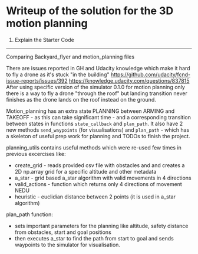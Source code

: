 Writeup of the solution for the 3D motion planning
===

1. Explain the Starter Code
------

Comparing Backyard_flyer and motion_planning files

There are issues reported in GH and Udacity knowledge which make it hard to fly a drone as it's stuck "in the building"
https://github.com/udacity/fcnd-issue-reports/issues/392
https://knowledge.udacity.com/questions/837815
After using specific version of the simulator 0.1.0 for motion planning only there is a way to fly a drone "through the roof" but landing transition never finishes 
as the drone lands on the roof instead on the ground.


Motion_planning has an extra state PLANNING between ARMING and TAKEOFF - as this can take significant time - 
and a corresponding transition between states in functions `state_callback` and `plan_path`.
It also have 2 new methods `send_waypoints` (for visualisations) and `plan_path` - which has a skeleton of useful prep work for planning and TODOs to finish the project.

planning_utils contains useful methods which were re-used few times in previous excercises like:
 - create_grid - reads provided csv file with obstacles and and creates a 2D np.array grid for a specific altitude and other metadata
 - a_star - grid based a_star algorithm with valid movements in 4 directions
 - valid_actions - function which returns only 4 directions of movement NEDU
 - heuristic - euclidian distance between 2 points (it is used in a_star algorithm)

plan_path function:
 - sets important parameters for the planning like altitude, safety distance from obstacles, start and goal positions
 - then executes a_star to find the path from start to goal and sends waypoints to the simulator for visualisation.
